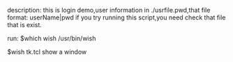 description:
this is login demo,user information in ./usrfile.pwd,that file format:
userName|pwd
if you try running this script,you need check that file that is exist.

run:
$which wish
/usr/bin/wish

$wish tk.tcl
show a window
